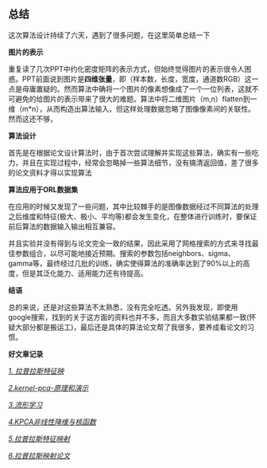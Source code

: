 ## 总结

这次算法设计持续了六天，遇到了很多问题，在这里简单总结一下

**图片的表示**

重复读了几次PPT中约化密度矩阵的表示方式，但始终觉得图片的表示很令人困惑。PPT前面说到图片是**四维张量**，即（样本数，长度，宽度，通道数RGB）这一点是毋庸置疑的。然而算法中确将一个图片的像素想像成了一个一位列表，这就不可避免的给图片的表示带来了很大的难题。算法中将二维图片（m,n）flatten到一维（m*n），从而构造出算法输入，但这样处理数据忽略了图像像素间的关联性。然而这还不够，

**算法设计**

首先是在根据论文设计算法时，由于首次尝试理解并实现这些算法，确实有一些吃力，并且在实现过程中，经常会忽略掉一些算法细节，没有搞清返回值，差了很多的论文资料才得以实现算法

**算法应用于ORL数据集**

 在应用的时候又发现了一些问题，其中比较棘手的是图像数据经过不同算法的处理之后维度和特征(极大、极小、平均等)都会发生变化，在整体进行训练时，要保证前后算法的数据输入输出相互兼容。

并且实验并没有得到与论文完全一致的结果，因此采用了网格搜索的方式来寻找最佳参数组合，以尽可能地接近预期。搜索的参数包括neighbors、sigma、gamma等，最终经过几批的训练，确实使得算法的准确率达到了90%以上的高度，但是其泛化能力、适用能力还有待提高。

**结语**

总的来说，还是对这些算法不太熟悉，没有完全吃透。另外我发现，即使用google搜索，找到的关于这方面的资料也并不多，而且大多数实验结果都一致(怀疑大部分都是搬运工)，最后还是具体的算法论文帮了我很多，要养成看论文的习惯。

**好文章记录**

[*1. 拉普拉斯特征映*](http://web.cse.ohio-state.edu/~belkin.8/papers/LEM_NIPS_01.pdf)

[*2.kernel-pca-原理和演示*](http://zhanxw.com/blog/2011/02/kernel-pca-%E5%8E%9F%E7%90%86%E5%92%8C%E6%BC%94%E7%A4%BA/)

[*3.流形学习*](https://wenku.baidu.com/view/cf6147d376a20029bd642de4.html)

[*4.KPCA非线性降维与核函数*](https://www.jianshu.com/p/708ca9fa3023)

[*5.拉普拉斯特征映射*](https://new.qq.com/omn/20180423/20180423G1XQFE.html?pc)

*[6.拉普拉斯映射论文](<http://web.cse.ohio-state.edu/~belkin.8/papers/LEM_NIPS_01.pdf>)*
